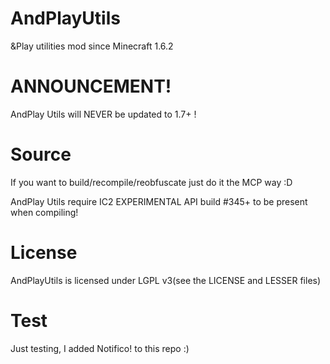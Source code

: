 AndPlayUtils
============

 &amp;Play utilities mod since Minecraft 1.6.2
 
ANNOUNCEMENT!
============

 AndPlay Utils will NEVER be updated to 1.7+ !

Source
============

 If you want to build/recompile/reobfuscate just do it the MCP way :D
 
 AndPlay Utils require IC2 EXPERIMENTAL API build #345+ to be present when compiling!
 
License
============

 AndPlayUtils is licensed under LGPL v3(see the LICENSE and LESSER files)
 
Test
============

 Just testing, I added Notifico! to this repo :)
